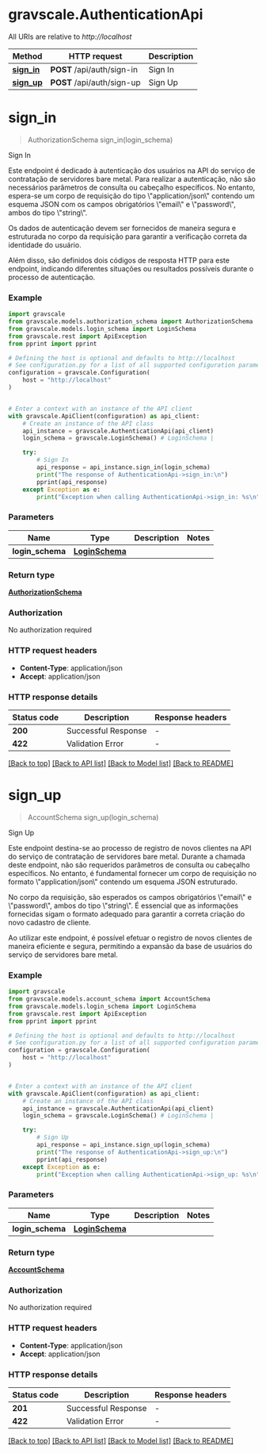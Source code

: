 # gravscale.AuthenticationApi

All URIs are relative to *http://localhost*

Method | HTTP request | Description
------------- | ------------- | -------------
[**sign_in**](AuthenticationApi.md#sign_in) | **POST** /api/auth/sign-in | Sign In
[**sign_up**](AuthenticationApi.md#sign_up) | **POST** /api/auth/sign-up | Sign Up


# **sign_in**
> AuthorizationSchema sign_in(login_schema)

Sign In

<p>Este endpoint é dedicado à autenticação dos usuários na API do serviço de contratação de servidores bare metal. Para realizar a autenticação, não são necessários parâmetros de consulta ou cabeçalho específicos. No entanto, espera-se um corpo de requisição do tipo \"application/json\" contendo um esquema JSON com os campos obrigatórios \"email\" e \"password\", ambos do tipo \"string\".</p>     <p>Os dados de autenticação devem ser fornecidos de maneira segura e estruturada no corpo da requisição para garantir a verificação correta da identidade do usuário.</p>     <p>Além disso, são definidos dois códigos de resposta HTTP para este endpoint, indicando diferentes situações ou resultados possíveis durante o processo de autenticação.</p>

### Example


```python
import gravscale
from gravscale.models.authorization_schema import AuthorizationSchema
from gravscale.models.login_schema import LoginSchema
from gravscale.rest import ApiException
from pprint import pprint

# Defining the host is optional and defaults to http://localhost
# See configuration.py for a list of all supported configuration parameters.
configuration = gravscale.Configuration(
    host = "http://localhost"
)


# Enter a context with an instance of the API client
with gravscale.ApiClient(configuration) as api_client:
    # Create an instance of the API class
    api_instance = gravscale.AuthenticationApi(api_client)
    login_schema = gravscale.LoginSchema() # LoginSchema | 

    try:
        # Sign In
        api_response = api_instance.sign_in(login_schema)
        print("The response of AuthenticationApi->sign_in:\n")
        pprint(api_response)
    except Exception as e:
        print("Exception when calling AuthenticationApi->sign_in: %s\n" % e)
```



### Parameters


Name | Type | Description  | Notes
------------- | ------------- | ------------- | -------------
 **login_schema** | [**LoginSchema**](LoginSchema.md)|  | 

### Return type

[**AuthorizationSchema**](AuthorizationSchema.md)

### Authorization

No authorization required

### HTTP request headers

 - **Content-Type**: application/json
 - **Accept**: application/json

### HTTP response details

| Status code | Description | Response headers |
|-------------|-------------|------------------|
**200** | Successful Response |  -  |
**422** | Validation Error |  -  |

[[Back to top]](#) [[Back to API list]](../README.md#documentation-for-api-endpoints) [[Back to Model list]](../README.md#documentation-for-models) [[Back to README]](../README.md)

# **sign_up**
> AccountSchema sign_up(login_schema)

Sign Up

<p>Este endpoint destina-se ao processo de registro de novos clientes na API do serviço de contratação de servidores bare metal. Durante a chamada deste endpoint, não são requeridos parâmetros de consulta ou cabeçalho específicos. No entanto, é fundamental fornecer um corpo de requisição no formato \"application/json\" contendo um esquema JSON estruturado.</p>     <p>No corpo da requisição, são esperados os campos obrigatórios \"email\" e \"password\", ambos do tipo \"string\". É essencial que as informações fornecidas sigam o formato adequado para garantir a correta criação do novo cadastro de cliente.</p>     <p>Ao utilizar este endpoint, é possível efetuar o registro de novos clientes de maneira eficiente e segura, permitindo a expansão da base de usuários do serviço de servidores bare metal.</p>

### Example


```python
import gravscale
from gravscale.models.account_schema import AccountSchema
from gravscale.models.login_schema import LoginSchema
from gravscale.rest import ApiException
from pprint import pprint

# Defining the host is optional and defaults to http://localhost
# See configuration.py for a list of all supported configuration parameters.
configuration = gravscale.Configuration(
    host = "http://localhost"
)


# Enter a context with an instance of the API client
with gravscale.ApiClient(configuration) as api_client:
    # Create an instance of the API class
    api_instance = gravscale.AuthenticationApi(api_client)
    login_schema = gravscale.LoginSchema() # LoginSchema | 

    try:
        # Sign Up
        api_response = api_instance.sign_up(login_schema)
        print("The response of AuthenticationApi->sign_up:\n")
        pprint(api_response)
    except Exception as e:
        print("Exception when calling AuthenticationApi->sign_up: %s\n" % e)
```



### Parameters


Name | Type | Description  | Notes
------------- | ------------- | ------------- | -------------
 **login_schema** | [**LoginSchema**](LoginSchema.md)|  | 

### Return type

[**AccountSchema**](AccountSchema.md)

### Authorization

No authorization required

### HTTP request headers

 - **Content-Type**: application/json
 - **Accept**: application/json

### HTTP response details

| Status code | Description | Response headers |
|-------------|-------------|------------------|
**201** | Successful Response |  -  |
**422** | Validation Error |  -  |

[[Back to top]](#) [[Back to API list]](../README.md#documentation-for-api-endpoints) [[Back to Model list]](../README.md#documentation-for-models) [[Back to README]](../README.md)

